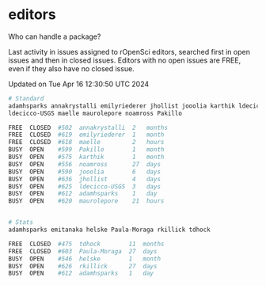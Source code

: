 # editors

Who can handle a package?

Last activity in issues assigned to rOpenSci editors, searched first in open
issues and then in closed issues. Editors with no open issues are FREE, even if
they also have no closed issue.


Updated on Tue Apr 16 12:30:50 UTC 2024

```bash
# Standard
adamhsparks annakrystalli emilyriederer jhollist jooolia karthik ldecicco
ldecicco-USGS maelle maurolepore noamross Pakillo

FREE  CLOSED  #502  annakrystalli  2   months
FREE  CLOSED  #619  emilyriederer  1   month
FREE  CLOSED  #618  maelle         2   hours
BUSY  OPEN    #599  Pakillo        1   month
BUSY  OPEN    #575  karthik        1   month
BUSY  OPEN    #556  noamross       27  days
BUSY  OPEN    #590  jooolia        6   days
BUSY  OPEN    #636  jhollist       4   days
BUSY  OPEN    #625  ldecicco-USGS  3   days
BUSY  OPEN    #612  adamhsparks    1   day
BUSY  OPEN    #620  maurolepore    21  hours


# Stats
adamhsparks emitanaka helske Paula-Moraga rkillick tdhock

FREE  CLOSED  #475  tdhock        11  months
FREE  CLOSED  #603  Paula-Moraga  27  days
BUSY  OPEN    #546  helske        1   month
BUSY  OPEN    #626  rkillick      27  days
BUSY  OPEN    #612  adamhsparks   1   day
```

